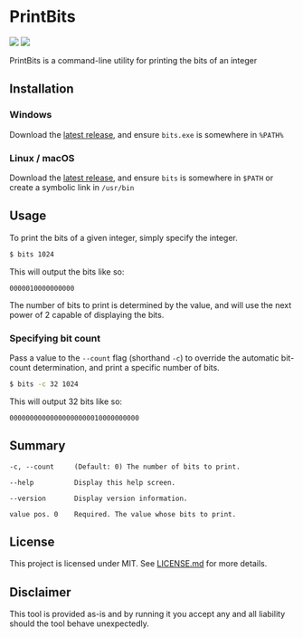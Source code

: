 # PrintBits
[<img src="https://img.shields.io/github/workflow/status/oliverbooth/PrintBits/.NET">](https://github.com/oliverbooth/PrintBits/actions?query=workflow%3A%22.NET%22)
[<img src="https://img.shields.io/github/downloads/oliverbooth/PrintBits/total">](https://github.com/oliverbooth/PrintBits/releases)

PrintBits is a command-line utility for printing the bits of an integer

## Installation
### Windows
Download the [latest release](https://github.com/oliverbooth/PrintBits/releases/latest), and ensure `bits.exe` is somewhere in `%PATH%`

### Linux / macOS
Download the [latest release](https://github.com/oliverbooth/PrintBits/releases/latest), and ensure `bits` is somewhere in `$PATH` or create a symbolic link in `/usr/bin`

## Usage
To print the bits of a given integer, simply specify the integer.
```bash
$ bits 1024
```
This will output the bits like so:
```
0000010000000000
```
The number of bits to print is determined by the value, and will use the next power of 2 capable of displaying the bits.

### Specifying bit count
Pass a value to the `--count` flag (shorthand `-c`) to override the automatic bit-count determination, and print a specific number of bits.
```bash
$ bits -c 32 1024
```
This will output 32 bits like so:
```
00000000000000000000010000000000
```

## Summary
```
-c, --count     (Default: 0) The number of bits to print.

--help          Display this help screen.

--version       Display version information.

value pos. 0    Required. The value whose bits to print.
```

## License
This project is licensed under MIT. See [LICENSE.md](LICENSE.md) for more details.

## Disclaimer
This tool is provided as-is and by running it you accept any and all liability should the tool behave unexpectedly.
